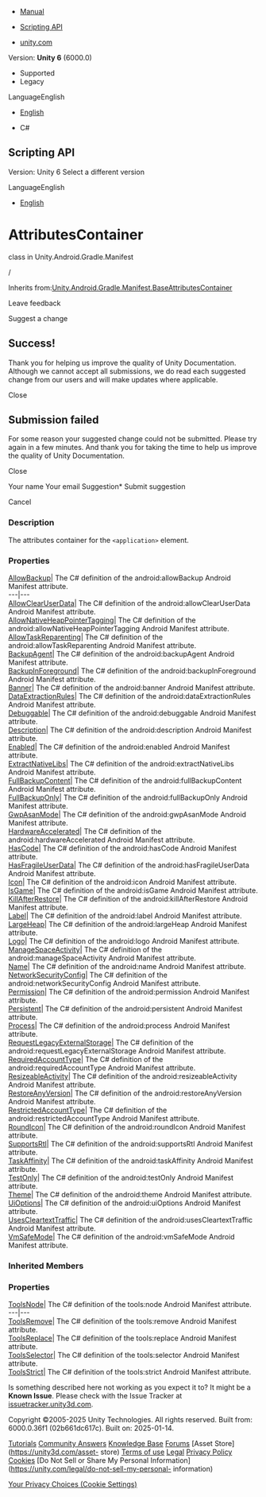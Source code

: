 [ ]()

  * [Manual](../Manual/index.html)
  * [Scripting API](../ScriptReference/index.html)

  * [unity.com](https://unity.com/)

Version: **Unity 6** (6000.0)

  * Supported
  * Legacy

LanguageEnglish

  * [English]()

  * C#

[ ](https://docs.unity3d.com)

## Scripting API

Version: Unity 6 Select a different version

LanguageEnglish

  * [English]()

# AttributesContainer

class in Unity.Android.Gradle.Manifest

/

Inherits
from:[Unity.Android.Gradle.Manifest.BaseAttributesContainer](Unity.Android.Gradle.Manifest.BaseAttributesContainer.html)

Leave feedback

Suggest a change

## Success!

Thank you for helping us improve the quality of Unity Documentation. Although
we cannot accept all submissions, we do read each suggested change from our
users and will make updates where applicable.

Close

## Submission failed

For some reason your suggested change could not be submitted. Please <a>try
again</a> in a few minutes. And thank you for taking the time to help us
improve the quality of Unity Documentation.

Close

Your name Your email Suggestion* Submit suggestion

Cancel

[ ]()

### Description

The attributes container for the ` <application> ` element.

### Properties

[AllowBackup](Unity.Android.Gradle.Manifest.Application.AttributesContainer.AllowBackup.html)|
The C# definition of the android:allowBackup Android Manifest attribute.  
---|---  
[AllowClearUserData](Unity.Android.Gradle.Manifest.Application.AttributesContainer.AllowClearUserData.html)|
The C# definition of the android:allowClearUserData Android Manifest
attribute.  
[AllowNativeHeapPointerTagging](Unity.Android.Gradle.Manifest.Application.AttributesContainer.AllowNativeHeapPointerTagging.html)|
The C# definition of the android:allowNativeHeapPointerTagging Android
Manifest attribute.  
[AllowTaskReparenting](Unity.Android.Gradle.Manifest.Application.AttributesContainer.AllowTaskReparenting.html)|
The C# definition of the android:allowTaskReparenting Android Manifest
attribute.  
[BackupAgent](Unity.Android.Gradle.Manifest.Application.AttributesContainer.BackupAgent.html)|
The C# definition of the android:backupAgent Android Manifest attribute.  
[BackupInForeground](Unity.Android.Gradle.Manifest.Application.AttributesContainer.BackupInForeground.html)|
The C# definition of the android:backupInForeground Android Manifest
attribute.  
[Banner](Unity.Android.Gradle.Manifest.Application.AttributesContainer.Banner.html)|
The C# definition of the android:banner Android Manifest attribute.  
[DataExtractionRules](Unity.Android.Gradle.Manifest.Application.AttributesContainer.DataExtractionRules.html)|
The C# definition of the android:dataExtractionRules Android Manifest
attribute.  
[Debuggable](Unity.Android.Gradle.Manifest.Application.AttributesContainer.Debuggable.html)|
The C# definition of the android:debuggable Android Manifest attribute.  
[Description](Unity.Android.Gradle.Manifest.Application.AttributesContainer.Description.html)|
The C# definition of the android:description Android Manifest attribute.  
[Enabled](Unity.Android.Gradle.Manifest.Application.AttributesContainer.Enabled.html)|
The C# definition of the android:enabled Android Manifest attribute.  
[ExtractNativeLibs](Unity.Android.Gradle.Manifest.Application.AttributesContainer.ExtractNativeLibs.html)|
The C# definition of the android:extractNativeLibs Android Manifest attribute.  
[FullBackupContent](Unity.Android.Gradle.Manifest.Application.AttributesContainer.FullBackupContent.html)|
The C# definition of the android:fullBackupContent Android Manifest attribute.  
[FullBackupOnly](Unity.Android.Gradle.Manifest.Application.AttributesContainer.FullBackupOnly.html)|
The C# definition of the android:fullBackupOnly Android Manifest attribute.  
[GwpAsanMode](Unity.Android.Gradle.Manifest.Application.AttributesContainer.GwpAsanMode.html)|
The C# definition of the android:gwpAsanMode Android Manifest attribute.  
[HardwareAccelerated](Unity.Android.Gradle.Manifest.Application.AttributesContainer.HardwareAccelerated.html)|
The C# definition of the android:hardwareAccelerated Android Manifest
attribute.  
[HasCode](Unity.Android.Gradle.Manifest.Application.AttributesContainer.HasCode.html)|
The C# definition of the android:hasCode Android Manifest attribute.  
[HasFragileUserData](Unity.Android.Gradle.Manifest.Application.AttributesContainer.HasFragileUserData.html)|
The C# definition of the android:hasFragileUserData Android Manifest
attribute.  
[Icon](Unity.Android.Gradle.Manifest.Application.AttributesContainer.Icon.html)|
The C# definition of the android:icon Android Manifest attribute.  
[IsGame](Unity.Android.Gradle.Manifest.Application.AttributesContainer.IsGame.html)|
The C# definition of the android:isGame Android Manifest attribute.  
[KillAfterRestore](Unity.Android.Gradle.Manifest.Application.AttributesContainer.KillAfterRestore.html)|
The C# definition of the android:killAfterRestore Android Manifest attribute.  
[Label](Unity.Android.Gradle.Manifest.Application.AttributesContainer.Label.html)|
The C# definition of the android:label Android Manifest attribute.  
[LargeHeap](Unity.Android.Gradle.Manifest.Application.AttributesContainer.LargeHeap.html)|
The C# definition of the android:largeHeap Android Manifest attribute.  
[Logo](Unity.Android.Gradle.Manifest.Application.AttributesContainer.Logo.html)|
The C# definition of the android:logo Android Manifest attribute.  
[ManageSpaceActivity](Unity.Android.Gradle.Manifest.Application.AttributesContainer.ManageSpaceActivity.html)|
The C# definition of the android:manageSpaceActivity Android Manifest
attribute.  
[Name](Unity.Android.Gradle.Manifest.Application.AttributesContainer.Name.html)|
The C# definition of the android:name Android Manifest attribute.  
[NetworkSecurityConfig](Unity.Android.Gradle.Manifest.Application.AttributesContainer.NetworkSecurityConfig.html)|
The C# definition of the android:networkSecurityConfig Android Manifest
attribute.  
[Permission](Unity.Android.Gradle.Manifest.Application.AttributesContainer.Permission.html)|
The C# definition of the android:permission Android Manifest attribute.  
[Persistent](Unity.Android.Gradle.Manifest.Application.AttributesContainer.Persistent.html)|
The C# definition of the android:persistent Android Manifest attribute.  
[Process](Unity.Android.Gradle.Manifest.Application.AttributesContainer.Process.html)|
The C# definition of the android:process Android Manifest attribute.  
[RequestLegacyExternalStorage](Unity.Android.Gradle.Manifest.Application.AttributesContainer.RequestLegacyExternalStorage.html)|
The C# definition of the android:requestLegacyExternalStorage Android Manifest
attribute.  
[RequiredAccountType](Unity.Android.Gradle.Manifest.Application.AttributesContainer.RequiredAccountType.html)|
The C# definition of the android:requiredAccountType Android Manifest
attribute.  
[ResizeableActivity](Unity.Android.Gradle.Manifest.Application.AttributesContainer.ResizeableActivity.html)|
The C# definition of the android:resizeableActivity Android Manifest
attribute.  
[RestoreAnyVersion](Unity.Android.Gradle.Manifest.Application.AttributesContainer.RestoreAnyVersion.html)|
The C# definition of the android:restoreAnyVersion Android Manifest attribute.  
[RestrictedAccountType](Unity.Android.Gradle.Manifest.Application.AttributesContainer.RestrictedAccountType.html)|
The C# definition of the android:restrictedAccountType Android Manifest
attribute.  
[RoundIcon](Unity.Android.Gradle.Manifest.Application.AttributesContainer.RoundIcon.html)|
The C# definition of the android:roundIcon Android Manifest attribute.  
[SupportsRtl](Unity.Android.Gradle.Manifest.Application.AttributesContainer.SupportsRtl.html)|
The C# definition of the android:supportsRtl Android Manifest attribute.  
[TaskAffinity](Unity.Android.Gradle.Manifest.Application.AttributesContainer.TaskAffinity.html)|
The C# definition of the android:taskAffinity Android Manifest attribute.  
[TestOnly](Unity.Android.Gradle.Manifest.Application.AttributesContainer.TestOnly.html)|
The C# definition of the android:testOnly Android Manifest attribute.  
[Theme](Unity.Android.Gradle.Manifest.Application.AttributesContainer.Theme.html)|
The C# definition of the android:theme Android Manifest attribute.  
[UiOptions](Unity.Android.Gradle.Manifest.Application.AttributesContainer.UiOptions.html)|
The C# definition of the android:uiOptions Android Manifest attribute.  
[UsesCleartextTraffic](Unity.Android.Gradle.Manifest.Application.AttributesContainer.UsesCleartextTraffic.html)|
The C# definition of the android:usesCleartextTraffic Android Manifest
attribute.  
[VmSafeMode](Unity.Android.Gradle.Manifest.Application.AttributesContainer.VmSafeMode.html)|
The C# definition of the android:vmSafeMode Android Manifest attribute.  
  
### Inherited Members

### Properties

[ToolsNode](Unity.Android.Gradle.Manifest.BaseAttributesContainer.ToolsNode.html)|
The C# definition of the tools:node Android Manifest attribute.  
---|---  
[ToolsRemove](Unity.Android.Gradle.Manifest.BaseAttributesContainer.ToolsRemove.html)|
The C# definition of the tools:remove Android Manifest attribute.  
[ToolsReplace](Unity.Android.Gradle.Manifest.BaseAttributesContainer.ToolsReplace.html)|
The C# definition of the tools:replace Android Manifest attribute.  
[ToolsSelector](Unity.Android.Gradle.Manifest.BaseAttributesContainer.ToolsSelector.html)|
The C# definition of the tools:selector Android Manifest attribute.  
[ToolsStrict](Unity.Android.Gradle.Manifest.BaseAttributesContainer.ToolsStrict.html)|
The C# definition of the tools:strict Android Manifest attribute.  
  
Is something described here not working as you expect it to? It might be a
**Known Issue**. Please check with the Issue Tracker at
[issuetracker.unity3d.com](https://issuetracker.unity3d.com).

Copyright ©2005-2025 Unity Technologies. All rights reserved. Built from:
6000.0.36f1 (02b661dc617c). Built on: 2025-01-14.

[Tutorials](https://unity3d.com/learn) [Community
Answers](https://answers.unity3d.com) [Knowledge
Base](https://support.unity3d.com/hc/en-us)
[Forums](https://forum.unity3d.com) [Asset Store](https://unity3d.com/asset-
store) [Terms of use](https://docs.unity3d.com/Manual/TermsOfUse.html)
[Legal](https://unity.com/legal) [Privacy
Policy](https://unity.com/legal/privacy-policy)
[Cookies](https://unity.com/legal/cookie-policy) [Do Not Sell or Share My
Personal Information](https://unity.com/legal/do-not-sell-my-personal-
information)

[Your Privacy Choices (Cookie Settings)](javascript:void\(0\);)


